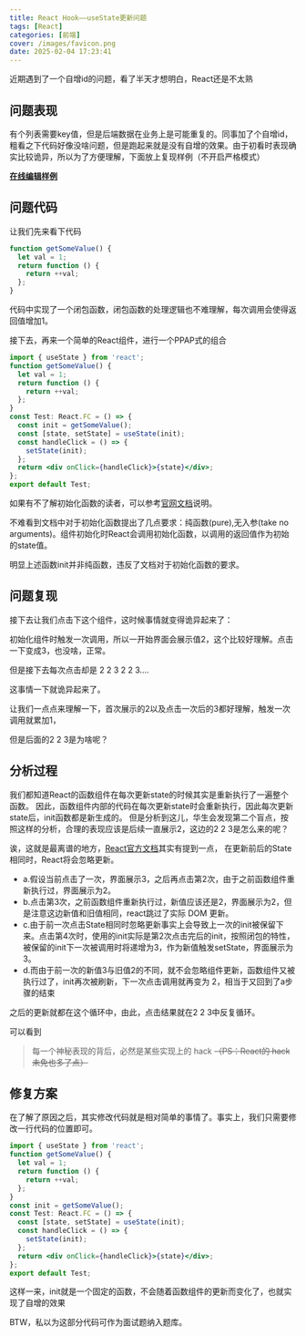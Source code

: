 ```yaml
---
title: React Hook——useState更新问题
tags: [React]
categories: [前端]
cover: /images/favicon.png
date: 2025-02-04 17:23:41
---
```

近期遇到了一个自增id的问题，看了半天才想明白，React还是不太熟
<!-- more -->
## 问题表现

有个列表需要key值，但是后端数据在业务上是可能重复的。同事加了个自增id，粗看之下代码好像没啥问题，但是跑起来就是没有自增的效果。由于初看时表现确实比较诡异，所以为了方便理解，下面放上复现样例（不开启严格模式）

[**在线编辑样例**](https://stackblitz.com/edit/vitejs-vite-w6xbf4rv?file=src%2Ftest1.tsx)

## 问题代码

让我们先来看下代码
```javascript
function getSomeValue() {
  let val = 1;
  return function () {
    return ++val;
  };
}
```
代码中实现了一个闭包函数，闭包函数的处理逻辑也不难理解，每次调用会使得返回值增加1。

接下去，再来一个简单的React组件，进行一个PPAP式的组合
```jsx
import { useState } from 'react';
function getSomeValue() {
  let val = 1;
  return function () {
    return ++val;
  };
}
const Test: React.FC = () => {
  const init = getSomeValue();
  const [state, setState] = useState(init);
  const handleClick = () => {
    setState(init);
  };
  return <div onClick={handleClick}>{state}</div>;
};
export default Test;
```

如果有不了解初始化函数的读者，可以参考[官网文档](https://react.dev/reference/react/useState#parameters)说明。

不难看到文档中对于初始化函数提出了几点要求：纯函数(pure),无入参(take no arguments)。组件初始化时React会调用初始化函数，以调用的返回值作为初始的state值。

明显上述函数init并非纯函数，违反了文档对于初始化函数的要求。

## 问题复现

接下去让我们点击下这个组件，这时候事情就变得诡异起来了：

初始化组件时触发一次调用，所以一开始界面会展示值2，这个比较好理解。点击一下变成3，也没啥，正常。

但是接下去每次点击却是 2 2 3 2 2 3....

这事情一下就诡异起来了。

让我们一点点来理解一下，首次展示的2以及点击一次后的3都好理解，触发一次调用就累加1，

但是后面的2 2 3是为啥呢？

## 分析过程

我们都知道React的函数组件在每次更新state的时候其实是重新执行了一遍整个函数。
因此，函数组件内部的代码在每次更新state时会重新执行，因此每次更新state后，init函数都是新生成的。
但是分析到这儿，华生会发现第二个盲点，按照这样的分析，合理的表现应该是后续一直展示2，这边的2 2 3是怎么来的呢？

诶，这就是最离谱的地方，[React官方文档](https://react.dev/reference/react/useState#ive-updated-the-state-but-the-screen-doesnt-update)其实有提到一点，
在更新前后的State相同时，React将会忽略更新。

- a.假设当前点击了一次，界面展示3，之后再点击第2次，由于之前函数组件重新执行过，界面展示为2。
- b.点击第3次，之前函数组件重新执行过，新值应该还是2，界面展示为2，但是注意这边新值和旧值相同，react跳过了实际 DOM 更新。
- c.由于前一次点击State相同时忽略更新事实上会导致上一次的init被保留下来。点击第4次时，使用的init实际是第2次点击完后的init，按照闭包的特性，被保留的init下一次被调用时将递增为3，作为新值触发setState，界面展示为3。
- d.而由于前一次的新值3与旧值2的不同，就不会忽略组件更新，函数组件又被执行过了，init再次被刷新，下一次点击调用就再变为 2，相当于又回到了a步骤的结束

之后的更新就都在这个循环中，由此，点击结果就在2 2 3中反复循环。

可以看到
> 每一个神秘表现的背后，必然是某些实现上的 hack <del>（PS：React的 hack 未免也多了点）</del>

## 修复方案

在了解了原因之后，其实修改代码就是相对简单的事情了。事实上，我们只需要修改一行代码的位置即可。

```jsx
import { useState } from 'react';
function getSomeValue() {
  let val = 1;
  return function () {
    return ++val;
  };
}
const init = getSomeValue();
const Test: React.FC = () => {
  const [state, setState] = useState(init);
  const handleClick = () => {
    setState(init);
  };
  return <div onClick={handleClick}>{state}</div>;
};
export default Test;
```
这样一来，init就是一个固定的函数，不会随着函数组件的更新而变化了，也就实现了自增的效果

BTW，私以为这部分代码可作为面试题纳入题库。